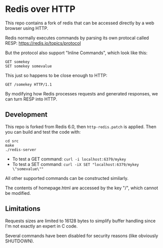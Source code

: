 # Redis over HTTP

This repo contains a fork of redis that can be accessed directly by a web browser using HTTP.

Redis normally executes commands by parsing its own protocal called RESP: https://redis.io/topics/protocol

But the protocol also support "Inline Commands", which look like this:
```
GET somekey
SET somekey somevalue
```

This just so happens to be close enough to HTTP:

```
GET /somekey HTTP/1.1
```

By modifying how Redis processes requests and generated responses, we can turn RESP into HTTP.

## Development

This repo is forked from Redis 6.0, then `http-redis.patch` is applied.
Then you can build and test the code with:
```
cd src
make
./redis-server
```

* To test a GET command: `curl -i localhost:6379/mykey`
* To test a SET command: `curl -iX SET "localhost:6379/mykey \"somevalue\""`

All other supported commands can be constructed similarly.

The contents of homepage.html are accessed by the key "/", which cannot be modified.

## Limitations

Requests sizes are limited to 16128 bytes to simplify buffer handling since I'm not exactly an expert in C code.

Several commands have been disabled for security reasons (like obviously SHUTDOWN).
